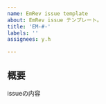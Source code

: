 ```yaml
---
name: EmRev issue template
about: EmRev issue テンプレート。
title: 'EM-#-'
labels: ''
assignees: y.h

---
```


## 概要

issueの内容